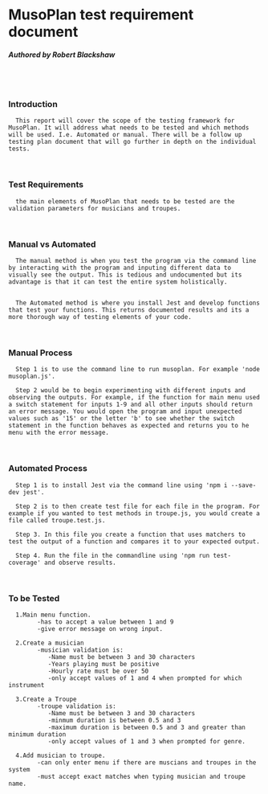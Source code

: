 # MusoPlan test requirement document
##### Authored by Robert Blackshaw
<br /><br />

### Introduction
      This report will cover the scope of the testing framework for MusoPlan. It will address what needs to be tested and which methods will be used. I.e. Automated or manual. There will be a follow up testing plan document that will go further in depth on the individual tests.
<br />

### Test Requirements
      the main elements of MusoPlan that needs to be tested are the validation parameters for musicians and troupes.
<br />

### Manual vs Automated
      The manual method is when you test the program via the command line by interacting with the program and inputing different data to visually see the output. This is tedious and undocumented but its advantage is that it can test the entire system holistically.


      The Automated method is where you install Jest and develop functions that test your functions. This returns documented results and its a more thorough way of testing elements of your code.
<br />

### Manual Process
      Step 1 is to use the command line to run musoplan. For example 'node musoplan.js'.

      Step 2 would be to begin experimenting with different inputs and observing the outputs. For example, if the function for main menu used a switch statement for inputs 1-9 and all other inputs should return an error message. You would open the program and input unexpected values such as '15' or the letter 'b' to see whether the switch statement in the function behaves as expected and returns you to he menu with the error message.
<br />

### Automated Process

      Step 1 is to install Jest via the command line using 'npm i --save-dev jest'.

      Step 2 is to then create test file for each file in the program. For example if you wanted to test methods in troupe.js, you would create a file called troupe.test.js.

      Step 3. In this file you create a function that uses matchers to test the output of a function and compares it to your expected output.

      Step 4. Run the file in the commandline using 'npm run test-coverage' and observe results.
<br />

### To be Tested
      1.Main menu function.
            -has to accept a value between 1 and 9
            -give error message on wrong input.

      2.Create a musician
            -musician validation is:
               -Name must be between 3 and 30 characters
               -Years playing must be positive
               -Hourly rate must be over 50
               -only accept values of 1 and 4 when prompted for which instrument

      3.Create a Troupe
            -troupe validation is:
               -Name must be between 3 and 30 characters
               -minmum duration is between 0.5 and 3
               -maximum duration is between 0.5 and 3 and greater than minimum duration
               -only accept values of 1 and 3 when prompted for genre.

      4.Add musician to troupe. 
            -can only enter menu if there are muscians and troupes in the system
            -must accept exact matches when typing musician and troupe name.

